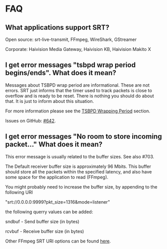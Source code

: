 # FAQ

## What applications support SRT?

Open source: srt-live-transmit, FFmpeg, WireShark, GStreamer

Corporate: Haivision Media Gateway, Haivision KB, Haivision Makito X

## I get error messages "tsbpd wrap period begins/ends". What does it mean?

Messages about TSBPD wrap period are informational. These are not errors. SRT just informs that the timer used to track packets is close to overflow and is ready to be reset. There is nothing you should do about that. It is just to inform about this situation.

For more information please see the [TSBPD Wrapping Period](protocol/tsbpd/drifttracer.md#tsbpd-wrapping-period) section.

Issues on GitHub: [\#642](https://github.com/Haivision/srt/issues/642#issuecomment-539099521).

## I get error messages "No room to store incoming packet..." What does it mean?

This error message is usually related to the buffer sizes. See also \#703.

The Default receiver buffer size is approximately 96 Mbits.This buffer should store all the packets within the specified latency, and also have some space for the application to read \(FFmpeg\).  
You might probably need to increase the buffer size, by appending to the following URI  
"srt://0.0.0.0:9999?pkt\_size=1316&mode=listener"  
the following querry values can be added:  
sndbuf - Send buffer size \(in bytes\)  
rcvbuf - Receive buffer size \(in bytes\)

Other FFmpeg SRT URI options can be found [here](https://github.com/FFmpeg/FFmpeg/blob/master/libavformat/libsrt.c#L92).



